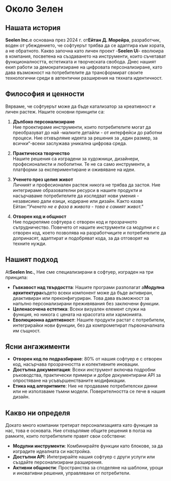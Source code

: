 # Около Зелен

## Нашата история

**Seelen Inc.**&#x435; основана през 2024 г. от**Ейтан Д. Морейра**,
разработчик, воден от убеждението, че софтуерът трябва да се адаптира към
хората, а не обратното. Какво започна като личен проект -**Seelen Ui**- еволюира
в компания, посветена на създаването на инструменти, които съчетават
функционалността, естетиката и творческата свобода. Днес нашият екип работи за
демократизиране на цифровата персонализиране, като дава възможност на
потребителите да трансформират своите технологични среди в автентични разширения
на тяхната идентичност.

## Философия и ценности

Вярваме, че софтуерът може да бъде катализатор за креативност и личен растеж.
Нашите основни принципи са:

1. **Дълбоко персонализиране**\
   Ние проектираме инструменти, които потребителите могат да преобразуват до най
   -малките детайли - от интерфейси до работни процеси. Ние отхвърляме идеята за
   решения за „един размер, за всички“-всеки заслужава уникална цифрова среда.

2. **Практическа творчество**\
   Нашите решения са изградени за художници, дизайнери, професионалисти и
   любопитни. Те не са само инструменти, а платформи за експериментиране и
   оживяване на идеи.

3. **Ученето през целия живот**\
   Личният и професионален растеж никога не трябва да застоя. Ние интегрираме
   образователни ресурси в нашите продукти и насърчаваме потребителите да
   изследват нови умения - независимо дали езици, кодиране или дизайн. Както
   казва Ейтан:_"Ученето не е фаза в живота - това е самият живот."_

4. **Отворен код и общност**\
   Ние подкрепяме софтуера с отворен код и прозрачното сътрудничество. Повечето
   от нашите инструменти са модулни и с отворен код, което позволява на
   разработчиците и потребителите да допринасят, адаптират и подобряват кода, за
   да отговорят на техните нужди.

## Нашият подход

At**Seelen Inc.**, Ние сме специализирани в софтуер, изграден на три принципа:

- **Гъвкавост над твърдостта**: Нашите програми разполагат a**Модулна
  архитектура**където всеки компонент може да бъде активиран, деактивиран или
  преконфигуриран. Това дава възможност за напълно персонализирани преживявания
  без заключени функции.
- **Целенасочена естетика**: Всеки визуален елемент служи на функция, но никога
  с цената на красотата или хармонията.
- **Еволюционна адаптивност**: Нашите продукти растат с потребители,
  интегрирайки нови функции, без да компрометират първоначалната им същност.

## Ясни ангажименти

- **Отворен код по подразбиране**: 80% от нашия софтуер е с отворен код,
  насърчава прозрачността и колективните иновации.
- **Достъпна документация**: Всеки инструмент включва подробни ръководства,
  практически примери и добре документирани API за опростяване на
  усъвършенстваните модификации.
- **Етика над алгоритмите**: Ние не продаваме потребителски данни или не
  използваме тъмни модели. Поверителността се пече в нашия дизайн.

## Какво ни определя

Докато много компании третират персонализацията като функция за нас, това е
основата. Ние отхвърляме общите решения в полза на рамките, които потребителите
правят свои собствени:

- **Модулни инструменти**: Комбинирайте функции като блокове, за да изградите
  идеалната си настройка.
- **Достъпни API**: Интегрирайте нашия софтуер с други услуги или създайте
  персонализирани разширения.
- **Активни общности**: Пространства за споделяне на шаблони, уроци и иновативни
  решения, управлявани от потребители.
